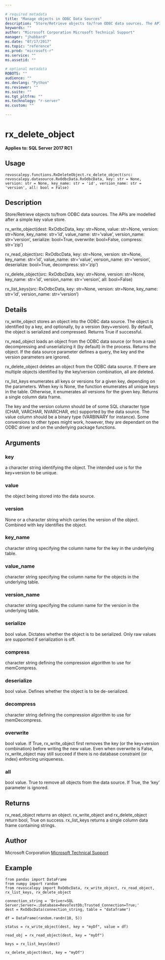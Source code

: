 ```yaml
--- 
 
# required metadata 
title: "Manage objects in ODBC Data Sources" 
description: "Store/Retrieve objects to/from ODBC data sources. The APIs are modelled after a simple key value store.rx_write_object(dest: RxOdbcData, key: str=None, value: str=None, version: str=None, key_name: str=’id’, value_name: str=’value’, version_name: str=’version’, serialize: bool=True, overwrite: bool=False, compress: str=’zip’)rx_read_object(src: RxOdbcData, key: str=None, version: str=None, key_name: str=’id’, value_name: str=’value’, version_name: str=’version’, deserialize: bool=True, decompress: str=’zip’)rx_delete_object(src: RxOdbcData, key: str=None, version: str=None, key_name: str=’id’, version_name: str=’version’, all: bool=False)rx_list_keys(src: RxOdbcData, key: str=None, version: str=None, key_name: str=’id’, version_name: str=’version’)" 
keywords: "" 
author: "Microsoft Corporation Microsoft Technical Support" 
manager: "jhubbard" 
ms.date: "07/17/2017" 
ms.topic: "reference" 
ms.prod: "microsoft-r" 
ms.service: "" 
ms.assetid: "" 
 
# optional metadata 
ROBOTS: "" 
audience: "" 
ms.devlang: "Python" 
ms.reviewer: "" 
ms.suite: "" 
ms.tgt_pltfrm: "" 
ms.technology: "r-server" 
ms.custom: "" 
 
---
```


# rx_delete_object


**Applies to: SQL Server 2017 RC1**


## Usage



```
revoscalepy.functions.RxDeleteObject.rx_delete_object(src: revoscalepy.datasource.RxOdbcData.RxOdbcData, key: str = None, version: str = None, key_name: str = 'id', version_name: str = 'version', all: bool = False)
```




## Description

Store/Retrieve objects to/from ODBC data sources. The APIs are modelled
after a simple key value store.

rx_write_object(dest: RxOdbcData, key: str=None, value: str=None, version: str=None, key_name: str=’id’, value_name: str=’value’, version_name: str=’version’, serialize: bool=True, overwrite: bool=False, compress: str=’zip’)

rx_read_object(src: RxOdbcData, key: str=None, version: str=None, key_name: str=’id’, value_name: str=’value’, version_name: str=’version’, deserialize: bool=True, decompress: str=’zip’)

rx_delete_object(src: RxOdbcData, key: str=None, version: str=None, key_name: str=’id’, version_name: str=’version’, all: bool=False)

rx_list_keys(src: RxOdbcData, key: str=None, version: str=None, key_name: str=’id’, version_name: str=’version’)


## Details

rx_write_object stores an object into the ODBC data source. The object
is identified by a key, and optionally, by a version (key+version). By
default, the object is serialized and compressed. Returns True if
successful.

rx_read_object loads an object from the ODBC data source (or from a
raw) decompressing and unserializing it (by default) in the process.
Returns the object. If the data source parameter defines a query, the
key and the version parameters are ignored.

rx_delete_object deletes an object from the ODBC data source. If there
are multiple objects identified by the key/version combination, all are
deleted.

rx_list_keys enumerates all keys or versions for a given key, depending
on the parameters. When key is None, the function enumerates all unique
keys in the table. Otherwise, it enumerates all versions for the given
key. Returns a single column data frame.

The key and the version column should be of some SQL character type
(CHAR, VARCHAR, NVARCHAR, etc) supported by the data source. The value
column should be a binary type (VARBINARY for instance). Some
conversions to other types might work, however, they are dependant on
the ODBC driver and on the underlying package functions.


## Arguments


### key

a character string identifying the object. The intended use is
for the key+version to be unique.


### value

the object being stored into the data source.


### version

None or a character string which carries the version of the
object. Combined with key identifies the object.


### key_name

character string specifying the column name for the key in
the underlying table.


### value_name

character string specifying the column name for the
objects in the underlying table.


### version_name

character string specifying the column name for the
version in the underlying table.


### serialize

bool value. Dictates whether the object is to be
serialized. Only raw values are supported if serialization is off.


### compress

character string defining the compression algorithm to use
for memCompress.


### deserialize

bool value. Defines whether the object is to be
de-serialized.


### decompress

character string defining the compression algorithm to
use for memDecompress.


### overwrite

bool value. If True, rx_write_object first removes the
key (or the key+version combination) before writing the new value. Even
when overwrite is False, rx_write_object may still succeed if there is no
database constraint (or index) enforcing uniqueness.


### all

bool value. True to remove all objects from the data source.
If True, the ‘key’ parameter is ignored.


## Returns

rx_read_object returns an object. rx_write_object and rx_delete_object
return bool, True on success. rx_list_keys returns a single column
data frame containing strings.


## Author

Microsoft Corporation [Microsoft Technical Support](https://go.microsoft.com/fwlink/?LinkID=698556&clcid=0x409)


## Example



```
from pandas import DataFrame
from numpy import random
from revoscalepy import RxOdbcData, rx_write_object, rx_read_object, rx_list_keys, rx_delete_object

connection_string = 'Driver=SQL Server;Server=.;Database=RevoTestDb;Trusted_Connection=True;'
dest = RxOdbcData(connection_string, table = "dataframe")

df = DataFrame(random.randn(10, 5))

status = rx_write_object(dest, key = "myDf", value = df)

read_obj = rx_read_object(dest, key = "myDf")

keys = rx_list_keys(dest)

rx_delete_object(dest, key = "myDf")
```

